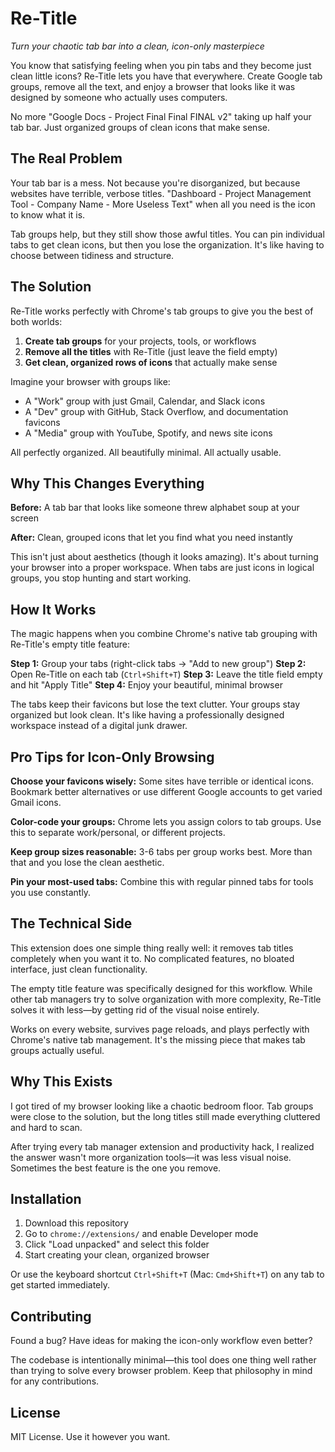 # Re-Title

_Turn your chaotic tab bar into a clean, icon-only masterpiece_

You know that satisfying feeling when you pin tabs and they become just clean little icons? Re-Title lets you have that everywhere. Create Google tab groups, remove all the text, and enjoy a browser that looks like it was designed by someone who actually uses computers.

No more "Google Docs - Project Final Final FINAL v2" taking up half your tab bar. Just organized groups of clean icons that make sense.

## The Real Problem

Your tab bar is a mess. Not because you're disorganized, but because websites have terrible, verbose titles. "Dashboard - Project Management Tool - Company Name - More Useless Text" when all you need is the icon to know what it is.

Tab groups help, but they still show those awful titles. You can pin individual tabs to get clean icons, but then you lose the organization. It's like having to choose between tidiness and structure.

## The Solution

Re-Title works perfectly with Chrome's tab groups to give you the best of both worlds:

1. **Create tab groups** for your projects, tools, or workflows
2. **Remove all the titles** with Re-Title (just leave the field empty)
3. **Get clean, organized rows of icons** that actually make sense

Imagine your browser with groups like:

- A "Work" group with just Gmail, Calendar, and Slack icons
- A "Dev" group with GitHub, Stack Overflow, and documentation favicons
- A "Media" group with YouTube, Spotify, and news site icons

All perfectly organized. All beautifully minimal. All actually usable.

## Why This Changes Everything

**Before:** A tab bar that looks like someone threw alphabet soup at your screen

**After:** Clean, grouped icons that let you find what you need instantly

This isn't just about aesthetics (though it looks amazing). It's about turning your browser into a proper workspace. When tabs are just icons in logical groups, you stop hunting and start working.

## How It Works

The magic happens when you combine Chrome's native tab grouping with Re-Title's empty title feature:

**Step 1:** Group your tabs (right-click tabs → "Add to new group")
**Step 2:** Open Re-Title on each tab (`Ctrl+Shift+T`)
**Step 3:** Leave the title field empty and hit "Apply Title"
**Step 4:** Enjoy your beautiful, minimal browser

The tabs keep their favicons but lose the text clutter. Your groups stay organized but look clean. It's like having a professionally designed workspace instead of a digital junk drawer.

## Pro Tips for Icon-Only Browsing

**Choose your favicons wisely:** Some sites have terrible or identical icons. Bookmark better alternatives or use different Google accounts to get varied Gmail icons.

**Color-code your groups:** Chrome lets you assign colors to tab groups. Use this to separate work/personal, or different projects.

**Keep group sizes reasonable:** 3-6 tabs per group works best. More than that and you lose the clean aesthetic.

**Pin your most-used tabs:** Combine this with regular pinned tabs for tools you use constantly.

## The Technical Side

This extension does one simple thing really well: it removes tab titles completely when you want it to. No complicated features, no bloated interface, just clean functionality.

The empty title feature was specifically designed for this workflow. While other tab managers try to solve organization with more complexity, Re-Title solves it with less—by getting rid of the visual noise entirely.

Works on every website, survives page reloads, and plays perfectly with Chrome's native tab management. It's the missing piece that makes tab groups actually useful.

## Why This Exists

I got tired of my browser looking like a chaotic bedroom floor. Tab groups were close to the solution, but the long titles still made everything cluttered and hard to scan.

After trying every tab manager extension and productivity hack, I realized the answer wasn't more organization tools—it was less visual noise. Sometimes the best feature is the one you remove.

## Installation

1. Download this repository
2. Go to `chrome://extensions/` and enable Developer mode
3. Click "Load unpacked" and select this folder
4. Start creating your clean, organized browser

Or use the keyboard shortcut `Ctrl+Shift+T` (Mac: `Cmd+Shift+T`) on any tab to get started immediately.

## Contributing

Found a bug? Have ideas for making the icon-only workflow even better?

The codebase is intentionally minimal—this tool does one thing well rather than trying to solve every browser problem. Keep that philosophy in mind for any contributions.

## License

MIT License. Use it however you want.
